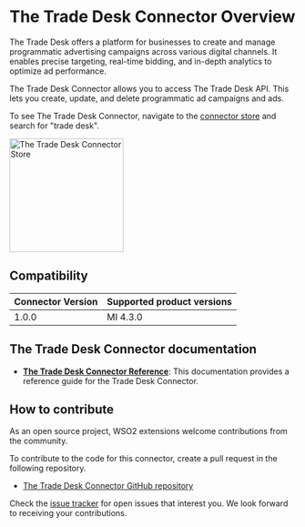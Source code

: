 # The Trade Desk Connector Overview

The Trade Desk offers a platform for businesses to create and manage programmatic advertising campaigns across various digital channels. It enables precise targeting, real-time bidding, and in-depth analytics to optimize ad performance.

The Trade Desk Connector allows you to access The Trade Desk API. This lets you create, update, and delete programmatic ad campaigns and ads.

To see The Trade Desk Connector, navigate to the [connector store](https://store.wso2.com) and search for "trade desk".

<img src="{{base_path}}/assets/img/integrate/connectors/the-trade-desk.png" title="The Trade Desk Connector Store" width="200" alt="The Trade Desk Connector Store"/>

## Compatibility

| Connector Version | Supported product versions |
| ------------- |-------------|
| 1.0.0    | MI 4.3.0 |

## The Trade Desk Connector documentation

* **[The Trade Desk Connector Reference]({{base_path}}/reference/connectors/the-trade-desk-connector/the-trade-desk-configuration/)**: This documentation provides a reference guide for the Trade Desk Connector.

## How to contribute

As an open source project, WSO2 extensions welcome contributions from the community. 

To contribute to the code for this connector, create a pull request in the following repository. 

* [The Trade Desk Connector GitHub repository](https://github.com/wso2-extensions/esb-connector-thetradedesk)

Check the [issue tracker](https://github.com/wso2/micro-integrator/issues) for open issues that interest you. We look forward to receiving your contributions.
